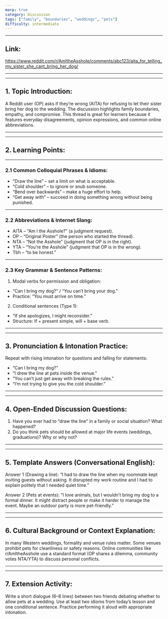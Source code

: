 ```yaml
---
marp: true
category: Discussion
tags: ["family", "boundaries", "weddings", "pets"]
difficulty: intermediate
---
```


---

## Link:
https://www.reddit.com/r/AmItheAsshole/comments/abc123/aita_for_telling_my_sister_she_cant_bring_her_dog/

---

---

## 1. Topic Introduction:
A Reddit user (OP) asks if they’re wrong (AITA) for refusing to let their sister bring her dog to the wedding. The discussion highlights family boundaries, empathy, and compromise. This thread is great for learners because it features everyday disagreements, opinion expressions, and common online abbreviations.

---

---

## 2. Learning Points:

---

### 2.1 Common Colloquial Phrases & Idioms:
- “Draw the line” – set a limit on what is acceptable.
- “Cold shoulder” – to ignore or snub someone.
- “Bend over backwards” – make a huge effort to help.
- “Get away with” – succeed in doing something wrong without being punished.

---

### 2.2 Abbreviations & Internet Slang:
- AITA – “Am I the Asshole?” (a judgment request).
- OP – “Original Poster” (the person who started the thread).
- NTA – “Not the Asshole” (judgment that OP is in the right).
- YTA – “You’re the Asshole” (judgment that OP is in the wrong).
- Tbh – “to be honest.”

---

### 2.3 Key Grammar & Sentence Patterns:
1. Modal verbs for permission and obligation:
- “Can I bring my dog?” / “You can’t bring your dog.”
- Practice: “You must arrive on time.”
2. Conditional sentences (Type 1):
- “If she apologizes, I might reconsider.”
- Structure: If + present simple, will + base verb.

---

---

## 3. Pronunciation & Intonation Practice:
Repeat with rising intonation for questions and falling for statements:

- “Can I bring my dog?”
- “I drew the line at pets inside the venue.”
- “You can’t just get away with breaking the rules.”
- “I’m not trying to give you the cold shoulder.”
---

---

## 4. Open-Ended Discussion Questions:
1. Have you ever had to “draw the line” in a family or social situation? What happened?
2. Do you think pets should be allowed at major life events (weddings, graduations)? Why or why not?

---

---

## 5. Template Answers (Conversational English):
Answer 1 (Drawing a line):
“I had to draw the line when my roommate kept inviting guests without asking. It disrupted my work routine and I had to explain politely that I needed quiet time.”

Answer 2 (Pets at events):
“I love animals, but I wouldn’t bring my dog to a formal dinner. It might distract people or make it harder to manage the event. Maybe an outdoor party is more pet-friendly.”

---

---

## 6. Cultural Background or Context Explanation:
In many Western weddings, formality and venue rules matter. Some venues prohibit pets for cleanliness or safety reasons. Online communities like r/AmItheAsshole use a standard format (OP shares a dilemma, community votes NTA/YTA) to discuss personal conflicts.

---

---

## 7. Extension Activity:
Write a short dialogue (6–8 lines) between two friends debating whether to allow pets at a wedding. Use at least two idioms from today’s lesson and one conditional sentence. Practice performing it aloud with appropriate intonation.